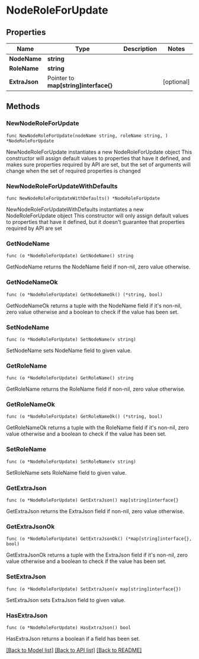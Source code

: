 # NodeRoleForUpdate

## Properties

Name | Type | Description | Notes
------------ | ------------- | ------------- | -------------
**NodeName** | **string** |  | 
**RoleName** | **string** |  | 
**ExtraJson** | Pointer to **map[string]interface{}** |  | [optional] 

## Methods

### NewNodeRoleForUpdate

`func NewNodeRoleForUpdate(nodeName string, roleName string, ) *NodeRoleForUpdate`

NewNodeRoleForUpdate instantiates a new NodeRoleForUpdate object
This constructor will assign default values to properties that have it defined,
and makes sure properties required by API are set, but the set of arguments
will change when the set of required properties is changed

### NewNodeRoleForUpdateWithDefaults

`func NewNodeRoleForUpdateWithDefaults() *NodeRoleForUpdate`

NewNodeRoleForUpdateWithDefaults instantiates a new NodeRoleForUpdate object
This constructor will only assign default values to properties that have it defined,
but it doesn't guarantee that properties required by API are set

### GetNodeName

`func (o *NodeRoleForUpdate) GetNodeName() string`

GetNodeName returns the NodeName field if non-nil, zero value otherwise.

### GetNodeNameOk

`func (o *NodeRoleForUpdate) GetNodeNameOk() (*string, bool)`

GetNodeNameOk returns a tuple with the NodeName field if it's non-nil, zero value otherwise
and a boolean to check if the value has been set.

### SetNodeName

`func (o *NodeRoleForUpdate) SetNodeName(v string)`

SetNodeName sets NodeName field to given value.


### GetRoleName

`func (o *NodeRoleForUpdate) GetRoleName() string`

GetRoleName returns the RoleName field if non-nil, zero value otherwise.

### GetRoleNameOk

`func (o *NodeRoleForUpdate) GetRoleNameOk() (*string, bool)`

GetRoleNameOk returns a tuple with the RoleName field if it's non-nil, zero value otherwise
and a boolean to check if the value has been set.

### SetRoleName

`func (o *NodeRoleForUpdate) SetRoleName(v string)`

SetRoleName sets RoleName field to given value.


### GetExtraJson

`func (o *NodeRoleForUpdate) GetExtraJson() map[string]interface{}`

GetExtraJson returns the ExtraJson field if non-nil, zero value otherwise.

### GetExtraJsonOk

`func (o *NodeRoleForUpdate) GetExtraJsonOk() (*map[string]interface{}, bool)`

GetExtraJsonOk returns a tuple with the ExtraJson field if it's non-nil, zero value otherwise
and a boolean to check if the value has been set.

### SetExtraJson

`func (o *NodeRoleForUpdate) SetExtraJson(v map[string]interface{})`

SetExtraJson sets ExtraJson field to given value.

### HasExtraJson

`func (o *NodeRoleForUpdate) HasExtraJson() bool`

HasExtraJson returns a boolean if a field has been set.


[[Back to Model list]](../README.md#documentation-for-models) [[Back to API list]](../README.md#documentation-for-api-endpoints) [[Back to README]](../README.md)


